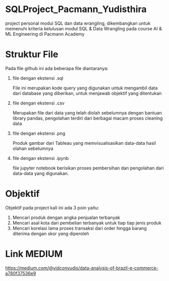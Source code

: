 # SQLProject_Pacmann_Yudisthira
project personal modul SQL dan data wrangling, dikembangkan untuk memenuhi kriteria kelulusan modul SQL & Data Wrangling pada course AI & ML Engineering di Pacmann Academy

# Struktur File

Pada file github ini ada beberapa file diantaranya:

1.  file dengan ekstensi .sql

    File ini merupakan kode query yang digunakan untuk mengambil data dari database yang diberikan, untuk menjawab objektif yang ditentukan
    
2.  file dengan ekstensi .csv

    Merupakan file dari data yang telah diolah sebelumnya dengan bantuan library pandas, pengolahan terdiri dari berbagai macam proses cleaning data
    
3.  file dengan ekstensi .png

    Produk gambar dari Tableau yang memvisualisasikan data-data hasil olahan sebelumnya
    
4. file dengan ekstensi .ipynb

    file jupyter notebook berisikan proses pembersihan dan pengolahan dari data-data yang digunakan.
    
# Objektif

Objektif pada project kali ini ada 3 poin yaitu:

1. Mencari produk dengan angka penjualan terbanyak
2. Mencari asal kota dari pembelian terbanyak untuk tiap tiap jenis produk
3. Mencari korelasi lama proses transaksi dari order hingga barang diterima dengan skor yang diperoleh

# Link MEDIUM
https://medium.com/@vidconyudis/data-analysis-of-brazil-e-commerce-a780f37536e9
